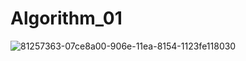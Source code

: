# Algorithm_01
![81257363-07ce8a00-906e-11ea-8154-1123fe118030](https://user-images.githubusercontent.com/76227569/121787204-be048b80-cbff-11eb-8eed-5291a1a0c576.png)
